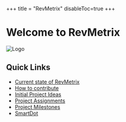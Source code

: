+++
title = "RevMetrix"
disableToc=true
+++

# Welcome to RevMetrix
![Logo](https://YCP-Rev-Metrix.github.io/Wiki/images/logo.png?lightbox=false&height=200px)

## Quick Links
 - [Current state of RevMetrix](/Wiki/current-state-of-revmetrix/index.html)
 - [How to contribute](/Wiki/how-to-contribute/index.html)
 - [Initial Project Ideas](/Wiki/initial-project-ideas/index.html)
 - [Project Assignments](/Wiki/project-assignments/index.html)
 - [Project Milestones](/Wiki/project-milestones/index.html)
 - [SmartDot](/Wiki/smartdot/index.html)